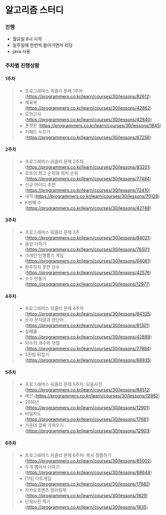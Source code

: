# 알고리즘 스터디
### 진행
 - 월요일 8시 시작
 - 일주일에 한번씩 돌아가면서 리딩
 - java 사용
### 주차별 진행상황

#### 1주차
> - 프로그래머스 위클리 문제 1주차 (https://programmers.co.kr/learn/courses/30/lessons/82612)
> - 체육복 (https://programmers.co.kr/learn/courses/30/lessons/42862)
> - 모의고사 (https://programmers.co.kr/learn/courses/30/lessons/42840)
> - 폰켓몬 (https://programmers.co.kr/learn/courses/30/lessons/1845)
> - 키패드 누르기 (https://programmers.co.kr/learn/courses/30/lessons/67256)

#### 2주차
> - 프로그래머스 위클리 문제 2주차 (https://programmers.co.kr/learn/courses/30/lessons/83201)
> - 로또의 최고 순위와 최저 순위 (https://programmers.co.kr/learn/courses/30/lessons/77484)
> - 신규 아이디 추천 (https://programmers.co.kr/learn/courses/30/lessons/72410)
> - 내적 (https://programmers.co.kr/learn/courses/30/lessons/70128)
> - K번째 수 (https://programmers.co.kr/learn/courses/30/lessons/42748)

#### 3주차
> - 프로그래머스 위클리 문제 3주 (https://programmers.co.kr/learn/courses/30/lessons/84021)
> - 음양 더하기 (https://programmers.co.kr/learn/courses/30/lessons/76501)
> - 크레인 인형뽑기 게임 (https://programmers.co.kr/learn/courses/30/lessons/64061)
> - 완주하지 못한 선수 (https://programmers.co.kr/learn/courses/30/lessons/42576)
> - 소수 만들기 (https://programmers.co.kr/learn/courses/30/lessons/12977)

#### 4주차
> - 프로그래머스 위클리 문제 4주차 (https://programmers.co.kr/learn/courses/30/lessons/84325)
> - 숫자 문자열과 영단어 (https://programmers.co.kr/learn/courses/30/lessons/81301)
> - 실패율 (https://programmers.co.kr/learn/courses/30/lessons/42889)
> - 약수의 개수와 덧셈 (https://programmers.co.kr/learn/courses/30/lessons/77884)
> - 3진법 뒤집기 (https://programmers.co.kr/learn/courses/30/lessons/68935)

#### 5주차
> - 프로그래머스 위클리 문제 5주차: 모음사전 (https://programmers.co.kr/learn/courses/30/lessons/84512)
> - 예산 (https://programmers.co.kr/learn/courses/30/lessons/12982)
> - 2016년 (https://programmers.co.kr/learn/courses/30/lessons/12901)
> - 비밀지도 (https://programmers.co.kr/learn/courses/30/lessons/17681)
> - 가운데 글짜 가져오기 (https://programmers.co.kr/learn/courses/30/lessons/12903)

#### 6주차
> - 프로그래머스 위클리 문제 6주차: 복서 정렬하기 (https://programmers.co.kr/learn/courses/30/lessons/85002)
> - 두개 뽑아서 더하기 (https://programmers.co.kr/learn/courses/30/lessons/68644)
> - [1차] 다트게임 (https://programmers.co.kr/learn/courses/30/lessons/17682)
> - 카카오프렌즈 컬러링북 (https://programmers.co.kr/learn/courses/30/lessons/1829)
> - 단체사진 찍기 (https://programmers.co.kr/learn/courses/30/lessons/1835)
